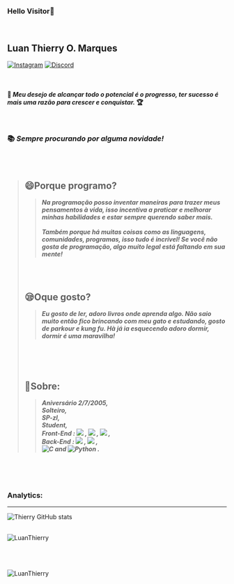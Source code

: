 ### Hello Visitor:ghost:
<br>

## Luan Thierry O. Marques
<a href="https://www.instagram.com/invites/contact/?i=9z0acq63dgbv&amp;utm_content=fp0um4j">![Instagram](https://img.shields.io/badge/-Instagram-FF34B3?style=social-square&labelColor=FF3E96&logo=Instagram&amp;logoColor=white&amp;link=https://www.instagram.com/invites/contact/?i=9z0acq63dgbv&amp;utm_content=fp0um4j)</a> 
<a href="https://discord.gg/bXsyauGnmN">![Discord](https://img.shields.io/badge/-Discord-gray?style=social-square&labelColor=black&logo=discord&logoColor=white&link=https://discord.gg/bXsyauGnmN)</a> 

<br>

#### :rose:  __*Meu desejo de alcançar todo o potencial é o progresso, ter sucesso é mais uma razão para crescer e conquistar.*__ :trophy:

<br>

### :books: ***Sempre procurando por alguma novidade!***

<br>
<br>

>## :smile:Porque programo?
>>***Na programação posso inventar maneiras para trazer meus pensamentos à vida, isso incentiva a praticar e melhorar minhas habilidades e estar sempre querendo saber mais. <br> <br> Também porque há muitas coisas como as linguagens, comunidades, programas, isso tudo é incrível! Se você não gosta de programação, algo muito legal está faltando em sua mente!***
> <br>
> <br>
>
>## :sleepy:Oque gosto?
>>***Eu gosto de ler, adoro livros onde aprenda algo. Não saio muito então fico brincando com meu gato e estudando, gosto de parkour e kung fu. Hà já ia esquecendo adoro dormir, dormir é uma maravilha!***
>
><br>
><br>
><br>
>
>## :panda_face:Sobre:
>>***Aniversário 2/7/2005, <br>Solteiro, <br>SP-zl, <br>Student, <br>Front-End : ![](https://img.shields.io/badge/--FA8072?style=for-the-badge-square&logo=html5&logoColor=FF4500)
, ![](https://img.shields.io/badge/--63B8FF?style=for-the-badge-square&logo=css3&logoColor=1C86EE)
, ![](https://img.shields.io/badge/--purple?style=for-the-badge-square&logo=bootstrap&logoColor=8A2BE2)
, <br>Back-End : ![](https://img.shields.io/badge/--yellow?style=for-the-badge-square&logo=javascript)
, ![](https://img.shields.io/badge/--9FB6CD?style=for-the-badge-square&logo=PHP&logoColor=9FB6CD)
, <br>![C](https://img.shields.io/badge/--gray?style=for-the-badge-square&logo=c)
 and ![Python](https://img.shields.io/badge/--blue?style=for-the-badge-square&logo=python&logoColor=FFFF00)
.***

<br>
<br>
<br>

### Analytics:

<hr>

![Thierry GitHub stats](https://github-readme-stats.vercel.app/api?username=LuanThierry&show_icons=true&theme=blueberry)

<br>

<img align="left" src="https://github-readme-stats.vercel.app/api/top-langs/?username=LuanThierry&layout=compact&theme=material-palenight" alt="LuanThierry" />

<br>
<br>
<br>
<br>

<p align="left"> <img src="https://komarev.com/ghpvc/?username=LuanThierry" alt="LuanThierry" /> </p>

<!--
**LuanThierry/LuanThierry** is a ✨ _special_ ✨ repository because its `README.md` (this file) appears on your GitHub profile.

Here are some ideas to get you started:

- 🔭 I’m currently working on ...
- 🌱 I’m currently learning ...
- 👯 I’m looking to collaborate on ...
- 🤔 I’m looking for help with ...
- 💬 Ask me about ...
- 📫 How to reach me: ...
- 😄 Pronouns: ...
- ⚡ Fun fact -->
